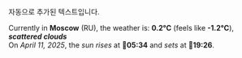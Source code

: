 
자동으로 추가된 텍스트입니다.

<!--START_SECTION:weather:moscow-->
Currently in **Moscow** (RU), the weather is: **0.2°C** (feels like **-1.2°C**), ***scattered clouds***<br/>
On *April 11, 2025*, the *sun rises* at 🌅**05:34** and *sets* at 🌇**19:26**.
<!--END_SECTION:weather-->
